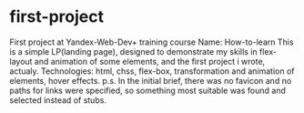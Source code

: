 # first-project
First project at Yandex-Web-Dev+ training course
Name: How-to-learn
This is a simple LP(landing page), designed to demonstrate my skills in flex-layout and animation of some elements, and the first project i wrote, actualy.
Technologies: html, chss, flex-box, transformation and animation of elements, hover effects.
p.s. In the initial brief, there was no favicon and no paths for links were specified, so something most suitable was found and selected instead of stubs. 
